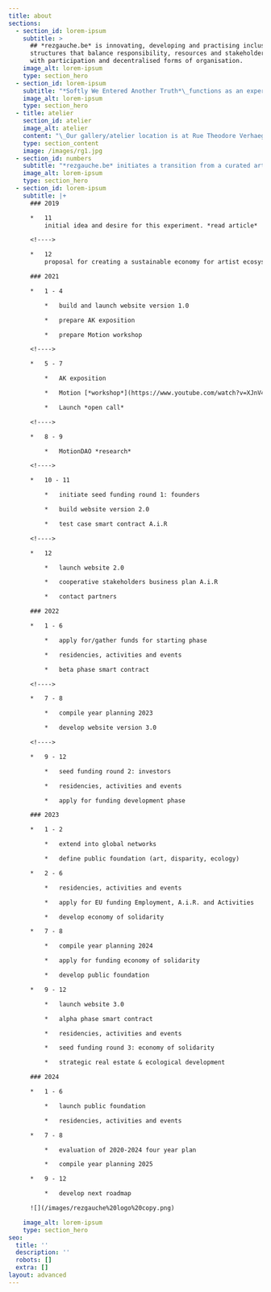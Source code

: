 ```yaml
---
title: about
sections:
  - section_id: lorem-ipsum
    subtitle: >
      ## *rezgauche.be* is innovating, developing and practising inclusive
      structures that balance responsibility, resources and stakeholdership,
      with participation and decentralised forms of organisation.
    image_alt: lorem-ipsum
    type: section_hero
  - section_id: lorem-ipsum
    subtitle: "*Softly We Entered Another Truth*\_functions as an experimental practice of a life beyond capitalist consumer culture and engages participants through displacement into artistic practice, love and care. [*read more*](/posts/sweat)\n\n*   *Art Research*\_is an open space for engaging with the research process of the participants. It shapes itself along the artistic research proposals by the artists present. [*read more*](/posts/art-research)\n"
    image_alt: lorem-ipsum
    type: section_hero
  - title: atelier
    section_id: atelier
    image_alt: atelier
    content: "\_Our gallery/atelier location is at Rue Theodore Verhaegen 154, Brussels, Belgium.\n\nThe multi-purpose gallery/atelier is open for performance art, dance, artistic research, visual art, theatre, design, music production, audiovisual production and other forms of presenting and gathering around artistic practice.\n\nA large window at the street side lends itself to a view into the gallery. Yet, there is no door that gives front access.\nVisitors need to pass through the gate and the courtyard before entering the space, which allows for a sense of distance between persons at work and mere passersby.\n\nThis display towards the street side has proven itself to be very useful for visual and performance artworks.\nThe performances are viewable from the street, framed within the gallery’s window, sometimes causing consternation because of non-heteronormative interaction, lack of decent costumes, etc.\n\nAlternatively, by adding a curtain, events can happen in a more relaxed intimate setting between persons present. This is often easier when working with research, rehearsals, meetings, meditations, preparing exhibitions, etc. And if the weather allows, the courtyard is nice for gatherings, reflection, and occasional communal events.\n\nSpecific to this location is that nothing (creations, material, artworks, etc) can be placed in the corridors, courtyard, or outside the area of the gallery/atelier, because this obstructs the common use of the building’s occupants. That means in quotidian practice that how you make/do things has to include a consideration of any residuals of your practice. With late night events, the neighbours need to be involved somehow, and/or reduce the volume of evocative noises and music.\n\nIn the area, Porte-de Halle, Place Bethlehem, there are lots of little restaurants, shops,\_ supermarkets, cultural venues (Tricoterie des Liens, Pianofabriek, Jacques-Frank) and art venues (Deborah Bowman, Alma Sarif). On walking distance there is the Wiels contemporary art center, Midi Station, Duden Parc, P.A.R.T.S, Communa asbl Maxima, Artist Commons asbl Chassart studio, and other art spaces etc.\n\n![](/images/rgb-logo.png)\n\n"
    type: section_content
    image: /images/rg1.jpg
  - section_id: numbers
    subtitle: "*rezgauche.be* initiates a transition from a curated art gallery into a decentralised organisation.\n\nFor its realisation *rezgauche.be*\_follows a fourfold path:\n\n1.  Work with a Smartbe Activity for durable artistic employment.\n\n2.  Start a cooperative practice to fund and share responsibility.\n\n3.  Make a DAO for governance by the participants.\n\n4.  Develop the gallery/atelier through Web3.\n\n*rezgauche.be*\_openly accounts for developing its: location, employment, materials.\n\n*   starting phase\n\nestimated *annual location costs: 8646 €*\n\n*   development phase\n\n8 weeks of Activities, employing 29 artists: 43096 €\n\n36 weeks of Artist In Residence, employing on average 22 artists: 74 882 €\n\n8 weeks of undefined, other projects, maintenance days, etc: 1336 €\n\n*estimated total annual costs:\_119 314 €*\n\nview our [*numbers*](/numbers)\n"
    image_alt: lorem-ipsum
    type: section_hero
  - section_id: lorem-ipsum
    subtitle: |+
      ### 2019

      *   11
          initial idea and desire for this experiment. *read article*

      <!---->

      *   12
          proposal for creating a sustainable economy for artist ecosystem. *read article*

      ### 2021

      *   1 - 4

          *   build and launch website version 1.0

          *   prepare AK exposition

          *   prepare Motion workshop

      <!---->

      *   5 - 7

          *   AK exposition

          *   Motion [*workshop*](https://www.youtube.com/watch?v=XJnV41LQ7\_w)

          *   Launch *open call*

      <!---->

      *   8 - 9

          *   MotionDAO *research*

      <!---->

      *   10 - 11

          *   initiate seed funding round 1: founders

          *   build website version 2.0

          *   test case smart contract A.i.R

      <!---->

      *   12

          *   launch website 2.0

          *   cooperative stakeholders business plan A.i.R

          *   contact partners

      ### 2022

      *   1 - 6

          *   apply for/gather funds for starting phase

          *   residencies, activities and events

          *   beta phase smart contract

      <!---->

      *   7 - 8

          *   compile year planning 2023

          *   develop website version 3.0

      <!---->

      *   9 - 12

          *   seed funding round 2: investors

          *   residencies, activities and events

          *   apply for funding development phase

      ### 2023

      *   1 - 2

          *   extend into global networks

          *   define public foundation (art, disparity, ecology)

      *   2 - 6

          *   residencies, activities and events

          *   apply for EU funding Employment, A.i.R. and Activities

          *   develop economy of solidarity

      *   7 - 8

          *   compile year planning 2024

          *   apply for funding economy of solidarity

          *   develop public foundation

      *   9 - 12

          *   launch website 3.0

          *   alpha phase smart contract

          *   residencies, activities and events

          *   seed funding round 3: economy of solidarity

          *   strategic real estate & ecological development

      ### 2024

      *   1 - 6

          *   launch public foundation

          *   residencies, activities and events

      *   7 - 8

          *   evaluation of 2020-2024 four year plan

          *   compile year planning 2025

      *   9 - 12

          *   develop next roadmap

      ![](/images/rezgauche%20logo%20copy.png)

    image_alt: lorem-ipsum
    type: section_hero
seo:
  title: ''
  description: ''
  robots: []
  extra: []
layout: advanced
---
```

